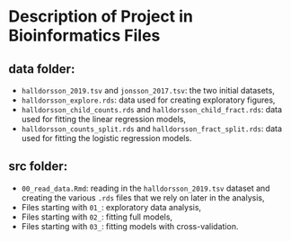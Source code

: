 # Description of Project in Bioinformatics Files

## **data** folder:
- `halldorsson_2019.tsv` and `jonsson_2017.tsv`: the two initial datasets,
- `halldorsson_explore.rds`: data used for creating exploratory figures,
- `halldorsson_child_counts.rds` and `halldorsson_child_fract.rds`: data used for fitting the linear regression models,
- `halldorsson_counts_split.rds` and `halldorsson_fract_split.rds`: data used for fitting the logistic regression models.

## **src** folder:
- `00_read_data.Rmd`: reading in the `halldorsson_2019.tsv` dataset and creating the various `.rds` files that we rely on later in the analysis,
- Files starting with `01_`: exploratory data analysis,
- Files starting with `02_`: fitting full models,
- Files starting with `03_`: fitting models with cross-validation.